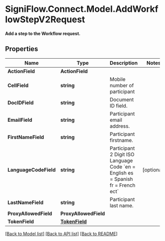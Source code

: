 # SigniFlow.Connect.Model.AddWorkflowStepV2Request
#### Add a step to the Workflow request.

## Properties

Name | Type | Description | Notes
------------ | ------------- | ------------- | -------------
**ActionField** | **ActionField** |  | 
**CellField** | **string** | Mobile number of participant | 
**DocIDField** | **string** | Document ID field. | 
**EmailField** | **string** | Participant email address. | 
**FirstNameField** | **string** | Participant firstname. | 
**LanguageCodeField** | **string** | Participant 2 Digit ISO Language Code &#x60;en &#x3D; English es &#x3D; Spanish fr &#x3D; French ect&#x60; | [optional] 
**LastNameField** | **string** | Participant last name. | 
**ProxyAllowedField** | **ProxyAllowedField** |  | 
**TokenField** | [**TokenField**](TokenField.md) |  | 

[[Back to Model list]](../README.md#documentation-for-models) [[Back to API list]](../README.md#documentation-for-api-endpoints) [[Back to README]](../README.md)

